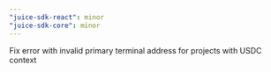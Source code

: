 ```yaml
---
"juice-sdk-react": minor
"juice-sdk-core": minor
---
```


Fix error with invalid primary terminal address for projects with USDC context
